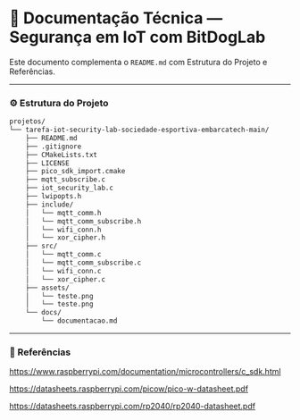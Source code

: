 # 📄 Documentação Técnica — Segurança em IoT com BitDogLab

Este documento complementa o `README.md` com Estrutura do Projeto e Referências.

---

### ⚙️ Estrutura do Projeto

```bash
projetos/
└── tarefa-iot-security-lab-sociedade-esportiva-embarcatech-main/
    ├── README.md
    ├── .gitignore
    ├── CMakeLists.txt
    ├── LICENSE
    ├── pico_sdk_import.cmake
    ├── mqtt_subscribe.c
    ├── iot_security_lab.c
    ├── lwipopts.h
    ├── include/
    │   └── mqtt_comm.h
    │   └── mqtt_comm_subscribe.h
    │   └── wifi_conn.h
    │   └── xor_cipher.h
    ├── src/
    │   └── mqtt_comm.c
    │   └── mqtt_comm_subscribe.c
    │   └── wifi_conn.c
    │   └── xor_cipher.c
    ├── assets/
    │   └── teste.png
    │   └── teste.png
    └── docs/
        └── documentacao.md
```

---

### 🧩 Referências

https://www.raspberrypi.com/documentation/microcontrollers/c_sdk.html

https://datasheets.raspberrypi.com/picow/pico-w-datasheet.pdf

https://datasheets.raspberrypi.com/rp2040/rp2040-datasheet.pdf
